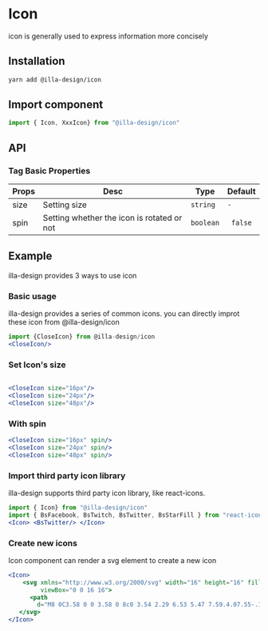 # Icon

icon is generally used to express information more concisely

## Installation

```bash
yarn add @illa-design/icon
```

## Import component

```jsx
import { Icon, XxxIcon} from "@illa-design/icon"
```

## API

### Tag Basic Properties

| Props | Desc                                       | Type    | Default |
| ----- | ------------------------------------------ | ------- | ------- |
| size  | Setting size                               | `string`  | `- `      |
| spin  | Setting whether the icon is rotated or not | `boolean` |` false`   |

## Example

illa-design provides 3 ways to use icon

### Basic usage

illa-design provides a series of common icons. you can directly improt these icon from @illa-design/icon

```jsx
import {CloseIcon} from @illa-design/icon
<CloseIcon/>
```

### Set Icon's size

```jsx

<CloseIcon size="16px"/>
<CloseIcon size="24px"/>
<CloseIcon size="48px"/>
```

### With spin

```jsx
<CloseIcon size="16px" spin/>
<CloseIcon size="24px" spin/>
<CloseIcon size="48px" spin/>
```

### Import third party icon library

illa-design supports third party icon library, like react-icons.

```jsx
import { Icon} from "@illa-design/icon"
import { BsFacebook, BsTwitch, BsTwitter, BsStarFill } from "react-icons/bs"
<Icon> <BsTwitter/> </Icon> 
```

### Create new icons

Icon component can render a svg element to create a new icon

```jsx
<Icon>
	<svg xmlns="http://www.w3.org/2000/svg" width="16" height="16" fill="currentColor" 				className="bi bi-github"
         viewBox="0 0 16 16">
      <path
        d="M8 0C3.58 0 0 3.58 0 8c0 3.54 2.29 6.53 5.47 7.59.4.07.55-.17.55-.38 0-.19-.01-.82-.01-1.49-2.01.37-2.53-.49-2.69-.94-.09-.23-.48-.94-.82-1.13-.28-.15-.68-.52-.01-.53.63-.01 1.08.58 1.23.82.72 1.21 1.87.87 2.33.66.07-.52.28-.87.51-1.07-1.78-.2-3.64-.89-3.64-3.95 0-.87.31-1.59.82-2.15-.08-.2-.36-1.02.08-2.12 0 0 .67-.21 2.2.82.64-.18 1.32-.27 2-.27.68 0 1.36.09 2 .27 1.53-1.04 2.2-.82 2.2-.82.44 1.1.16 1.92.08 2.12.51.56.82 1.27.82 2.15 0 3.07-1.87 3.75-3.65 3.95.29.25.54.73.54 1.48 0 1.07-.01 1.93-.01 2.2 0 .21.15.46.55.38A8.012 8.012 0 0 0 16 8c0-4.42-3.58-8-8-8z" />
   </svg>
</Icon> 
```
